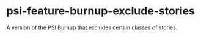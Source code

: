 psi-feature-burnup-exclude-stories
==================================

A version of the PSI Burnup that excludes certain classes of stories.
